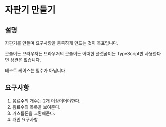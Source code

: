 # 자판기 만들기

## 설명
자판기를 만들며 요구사항을 충족하게 만드는 것이 목표입니다.

콘솔이든 브라우저든 브라우저의 콘솔이든 어떠한 플랫폼이든 TypeScript만 사용한다면 상관은 없습니다.

테스트 케이스는 필수가 아닙니다

## 요구사항
1. 음료수의 개수는 2개 이상이어야한다.
2. 음료수의 목록을 보여준다.
3. 거스름돈을 교환해준다.
4. 개인 요구사항